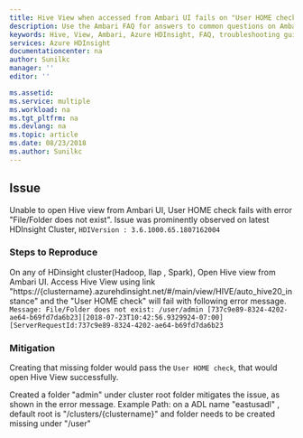 ```yaml
---
title: Hive View when accessed from Ambari UI fails on "User HOME check" | Microsoft Docs
description: Use the Ambari FAQ for answers to common questions on Ambari on Azure HDInsight platform.
keywords: Hive, View, Ambari, Azure HDInsight, FAQ, troubleshooting guide, common problems, accessing folder
services: Azure HDInsight
documentationcenter: na
author: Sunilkc
manager: ''
editor: ''

ms.assetid: 
ms.service: multiple
ms.workload: na
ms.tgt_pltfrm: na
ms.devlang: na
ms.topic: article
ms.date: 08/23/2018
ms.author: Sunilkc
---
```


## Issue
Unable to open Hive view from Ambari UI, User HOME check fails with error "File/Folder does not exist". Issue was prominently observed on latest HDInsight Cluster, ```HDIVersion : 3.6.1000.65.1807162004```

### Steps to Reproduce
On any of HDinsight cluster(Hadoop, llap , Spark), Open Hive view from Ambari UI. Access Hive View using link "https://{clustername}.azurehdinsight.net/#/main/view/HIVE/auto_hive20_instance" and the 
 "User HOME check" will fail with following error message.  
``` Message: File/Folder does not exist: /user/admin [737c9e89-8324-4202-ae64-b69fd7da6b23][2018-07-23T10:42:56.9329924-07:00] [ServerRequestId:737c9e89-8324-4202-ae64-b69fd7da6b23 ```

### Mitigation
Creating that missing folder would pass the ``` User HOME check ```, that would open Hive View successfully.  

Created a folder "admin" under cluster root folder mitigates the issue, as shown in the error message.
Example Path:  on a ADL name "eastusadl" , default root is  "/clusters/{clustername}" and folder needs to be created missing under "/user"

